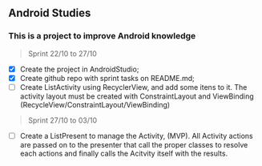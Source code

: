 ## Android Studies
### This is a project to improve Android knowledge

> Sprint 22/10 to 27/10

- [x] Create the project in AndroidStudio;
- [x] Create github repo with sprint tasks on README.md;
- [ ] Create ListActivity using RecyclerView, and add some itens to it. The activity layout must be created with ConstraintLayout and ViewBinding (RecycleView/ConstraintLayout/ViewBinding)

> Sprint 27/10 to 03/10

- [ ] Create a ListPresent to manage the Activity, (MVP). All Activity actions are passed on to the presenter that call the proper classes to resolve each actions and finally calls the Acitvity itself with the results.

